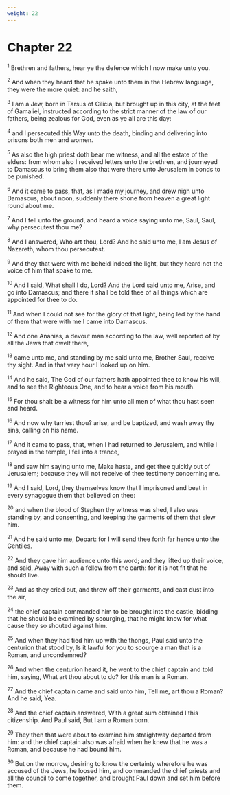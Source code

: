 ```yaml
---
weight: 22
---
```


# Chapter 22

<sup>1</sup> Brethren and fathers, hear ye the defence which I now make unto you. 

<sup>2</sup> And when they heard that he spake unto them in the Hebrew language, they were the more quiet: and he saith, 

<sup>3</sup> I am a Jew, born in Tarsus of Cilicia, but brought up in this city, at the feet of Gamaliel, instructed according to the strict manner of the law of our fathers, being zealous for God, even as ye all are this day: 

<sup>4</sup> and I persecuted this Way unto the death, binding and delivering into prisons both men and women. 

<sup>5</sup> As also the high priest doth bear me witness, and all the estate of the elders: from whom also I received letters unto the brethren, and journeyed to Damascus to bring them also that were there unto Jerusalem in bonds to be punished. 

<sup>6</sup> And it came to pass, that, as I made my journey, and drew nigh unto Damascus, about noon, suddenly there shone from heaven a great light round about me. 

<sup>7</sup> And I fell unto the ground, and heard a voice saying unto me, Saul, Saul, why persecutest thou me? 

<sup>8</sup> And I answered, Who art thou, Lord? And he said unto me, I am Jesus of Nazareth, whom thou persecutest. 

<sup>9</sup> And they that were with me beheld indeed the light, but they heard not the voice of him that spake to me. 

<sup>10</sup> And I said, What shall I do, Lord? And the Lord said unto me, Arise, and go into Damascus; and there it shall be told thee of all things which are appointed for thee to do. 

<sup>11</sup> And when I could not see for the glory of that light, being led by the hand of them that were with me I came into Damascus. 

<sup>12</sup> And one Ananias, a devout man according to the law, well reported of by all the Jews that dwelt there, 

<sup>13</sup> came unto me, and standing by me said unto me, Brother Saul, receive thy sight. And in that very hour I looked up on him. 

<sup>14</sup> And he said, The God of our fathers hath appointed thee to know his will, and to see the Righteous One, and to hear a voice from his mouth. 

<sup>15</sup> For thou shalt be a witness for him unto all men of what thou hast seen and heard. 

<sup>16</sup> And now why tarriest thou? arise, and be baptized, and wash away thy sins, calling on his name. 

<sup>17</sup> And it came to pass, that, when I had returned to Jerusalem, and while I prayed in the temple, I fell into a trance, 

<sup>18</sup> and saw him saying unto me, Make haste, and get thee quickly out of Jerusalem; because they will not receive of thee testimony concerning me. 

<sup>19</sup> And I said, Lord, they themselves know that I imprisoned and beat in every synagogue them that believed on thee: 

<sup>20</sup> and when the blood of Stephen thy witness was shed, I also was standing by, and consenting, and keeping the garments of them that slew him. 

<sup>21</sup> And he said unto me, Depart: for I will send thee forth far hence unto the Gentiles. 

<sup>22</sup> And they gave him audience unto this word; and they lifted up their voice, and said, Away with such a fellow from the earth: for it is not fit that he should live. 

<sup>23</sup> And as they cried out, and threw off their garments, and cast dust into the air, 

<sup>24</sup> the chief captain commanded him to be brought into the castle, bidding that he should be examined by scourging, that he might know for what cause they so shouted against him. 

<sup>25</sup> And when they had tied him up with the thongs, Paul said unto the centurion that stood by, Is it lawful for you to scourge a man that is a Roman, and uncondemned? 

<sup>26</sup> And when the centurion heard it, he went to the chief captain and told him, saying, What art thou about to do? for this man is a Roman. 

<sup>27</sup> And the chief captain came and said unto him, Tell me, art thou a Roman? And he said, Yea. 

<sup>28</sup> And the chief captain answered, With a great sum obtained I this citizenship. And Paul said, But I am a Roman born. 

<sup>29</sup> They then that were about to examine him straightway departed from him: and the chief captain also was afraid when he knew that he was a Roman, and because he had bound him. 

<sup>30</sup> But on the morrow, desiring to know the certainty wherefore he was accused of the Jews, he loosed him, and commanded the chief priests and all the council to come together, and brought Paul down and set him before them. 


